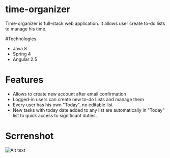 # time-organizer
Time-organizer is full-stack web application. It allows user create to-do lists to manage his time.

#Technologies
* Java 8
* Spring 4
* Angular 2.5

# Features
* Allows to create new account after email confirmation
* Logged-in users can create new to-do Lists and manage them
* Every user has his own "Today", no editable list
* New tasks with today date added to any list are automatically in "Today" list to quick access to significant duties.

# Scrrenshot
![Alt text](/blob/master/spring-api/src/main/resources/screenshot.jpg?raw=true "Optional Title")

